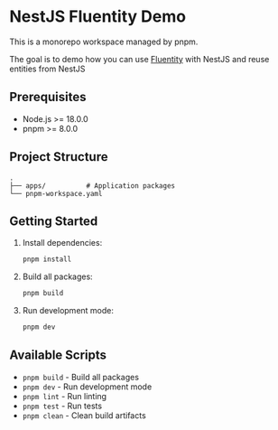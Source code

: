 # NestJS Fluentity Demo

This is a monorepo workspace managed by pnpm. 

The goal is to demo how you can use [Fluentity](https://github.com/cedricpierre/fluentity-core) with NestJS and reuse entities from NestJS

## Prerequisites

- Node.js >= 18.0.0
- pnpm >= 8.0.0

## Project Structure

```
.
├── apps/          # Application packages
└── pnpm-workspace.yaml
```

## Getting Started

1. Install dependencies:
   ```bash
   pnpm install
   ```

2. Build all packages:
   ```bash
   pnpm build
   ```

3. Run development mode:
   ```bash
   pnpm dev
   ```

## Available Scripts

- `pnpm build` - Build all packages
- `pnpm dev` - Run development mode
- `pnpm lint` - Run linting
- `pnpm test` - Run tests
- `pnpm clean` - Clean build artifacts
